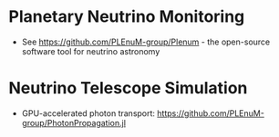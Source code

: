 # Planetary Neutrino Monitoring

* See https://github.com/PLEnuM-group/Plenum - the open-source software tool for neutrino astronomy
# Neutrino Telescope Simulation

* GPU-accelerated photon transport: https://github.com/PLEnuM-group/PhotonPropagation.jl
